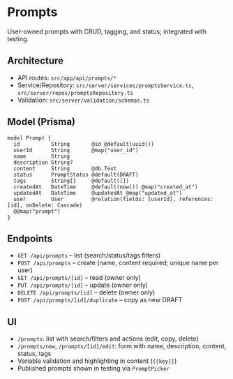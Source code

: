 # Prompts

User-owned prompts with CRUD, tagging, and status; integrated with testing.

## Architecture

- API routes: `src/app/api/prompts/*`
- Service/Repository: `src/server/services/promptsService.ts`, `src/server/repos/promptsRepository.ts`
- Validation: `src/server/validation/schemas.ts`

## Model (Prisma)

```prisma
model Prompt {
  id          String       @id @default(uuid())
  userId      String       @map("user_id")
  name        String
  description String?
  content     String       @db.Text
  status      PromptStatus @default(DRAFT)
  tags        String[]     @default([])
  createdAt   DateTime     @default(now()) @map("created_at")
  updatedAt   DateTime     @updatedAt @map("updated_at")
  user        User         @relation(fields: [userId], references: [id], onDelete: Cascade)
  @@map("prompt")
}
```

## Endpoints

- `GET /api/prompts` – list (search/status/tags filters)
- `POST /api/prompts` – create (name, content required; unique name per user)
- `GET /api/prompts/[id]` – read (owner only)
- `PUT /api/prompts/[id]` – update (owner only)
- `DELETE /api/prompts/[id]` – delete (owner only)
- `POST /api/prompts/[id]/duplicate` – copy as new DRAFT

## UI

- `/prompts`: list with search/filters and actions (edit, copy, delete)
- `/prompts/new`, `/prompts/[id]/edit`: form with name, description, content, status, tags
- Variable validation and highlighting in content (`{{key}}`)
- Published prompts shown in testing via `PromptPicker`
